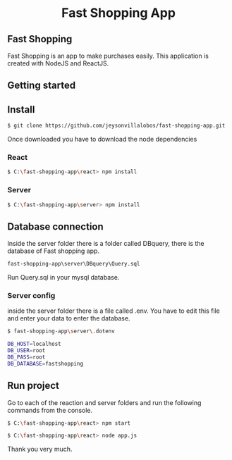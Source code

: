 <h1 align="center">Fast Shopping App</h1>

## Fast Shopping
Fast Shopping is an app to make purchases easily. This application is created with NodeJS and ReactJS.

## Getting started

## Install
```sh
$ git clone https://github.com/jeysonvillalobos/fast-shopping-app.git
```

Once downloaded you have to download the node dependencies
### React 
```sh
$ C:\fast-shopping-app\react> npm install
```
### Server 
```sh
$ C:\fast-shopping-app\server> npm install
```

## Database connection

Inside the server folder there is a folder called DBquery, there is the database of Fast shopping app.
```sh
fast-shopping-app\server\DBquery\Query.sql
```
Run Query.sql in your mysql database.

### Server config
inside the server folder there is a file called .env. You have to edit this file and enter your data to enter the database.
```sh
$ fast-shopping-app\server\.dotenv
```

```sh
DB_HOST=localhost
DB_USER=root
DB_PASS=root
DB_DATABASE=fastshopping
```

## Run project
Go to each of the reaction and server folders and run the following commands from the console.
```sh
$ C:\fast-shopping-app\react> npm start
```
```sh
$ C:\fast-shopping-app\react> node app.js
```

Thank you very much.
